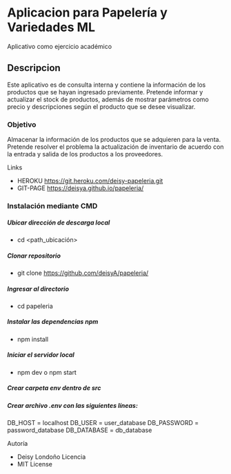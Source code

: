 
# Aplicacion para Papelería y Variedades ML
Aplicativo como ejercicio académico



## Descripcion 
Este aplicativo es de consulta interna y contiene la información de los productos que se hayan ingresado previamente. 
Pretende informar y actualizar el stock de productos, además de mostrar parámetros como precio y descripciones según el producto que se desee visualizar.

### Objetivo 
Almacenar la información de los productos que se adquieren para la venta. 
Pretende resolver el problema la actualización de inventario de acuerdo con la entrada y salida de los productos a los proveedores.

 Links 
* HEROKU
https://git.heroku.com/deisy-papeleria.git
* GIT-PAGE
https://deisya.github.io/papeleria/


### Instalación mediante CMD
##### Ubicar dirección de descarga local 
* cd <path_ubicación> 
##### Clonar repositorio
* git clone https://github.com/deisyA/papeleria/
##### Ingresar al directorio  
* cd papeleria
##### Instalar las dependencias npm
* npm install
##### Iniciar el servidor local
* npm dev o npm start
##### Crear carpeta env dentro de src
##### Crear archivo .env con las siguientes líneas:
##### 
DB_HOST = localhost
DB_USER = user_database
DB_PASSWORD = password_database
DB_DATABASE = db_database

Autoría
* Deisy Londoño
Licencia
* MIT License
